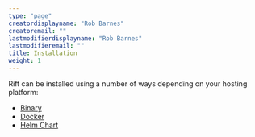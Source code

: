 ```yaml
---
type: "page"
creatordisplayname: "Rob Barnes"
creatoremail: ""
lastmodifierdisplayname: "Rob Barnes"
lastmodifieremail: ""
title: Installation
weight: 1
---
```


Rift can be installed using a number of ways depending on your hosting platform:

- [Binary](/installation/binary/)
- [Docker](/installation/docker/)
- [Helm Chart](/installation/helm/)
